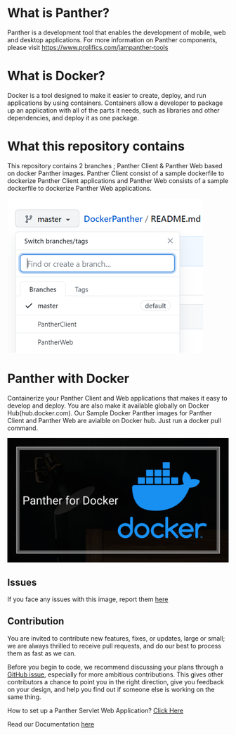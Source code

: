 # What is Panther?
Panther is a development tool that enables the development of mobile, web and desktop applications.
For more information on Panther components, please visit https://www.prolifics.com/jampanther-tools

# What is Docker?
Docker is a tool designed to make it easier to create, deploy, and run applications by using containers. Containers allow a developer to package up an application with all of the parts it needs, such as libraries and other dependencies, and deploy it as one package.

# What this repository contains
This repository contains 2 branches ; Panther Client &  Panther Web based on docker Panther images. Panther Client consist of a sample dockerfile to dockerize Panther Client applications and  Panther Web consists of a sample dockerfile to dockerize Panther Web applications. 

![](BranchInfo.PNG)

# Panther with Docker
Containerize your Panther Client and Web applications that makes it easy to develop and deploy. You are also make it available globally on Docker Hub(hub.docker.com). Our Sample Docker Panther images for Panther Client and Panther Web are avialble on Docker hub. Just run a docker pull command.

![](Docker.png)


## Issues
If you face any issues with this image, report them [here](https://github.com/ProlificsPanther/Docker-Panther/issues)

## Contribution
You are invited to contribute new features, fixes, or updates, large or small; we are always thrilled to receive pull requests, and do our best to process them as fast as we can.

Before you begin to code, we recommend discussing your plans through a [GitHub issue](https://github.com/ProlificsPanther/Docker-Panther/issues), especially for more ambitious contributions. This gives other contributors a chance to point you in the right direction, give you feedback on your design, and help you find out if someone else is working on the same thing.

How to set up a Panther Servlet Web Application? [Click Here](https://github.com/ProlificsPanther/PantherWeb/releases "Named link title")

Read our Documentation [here](https://docs.prolifics.com)
